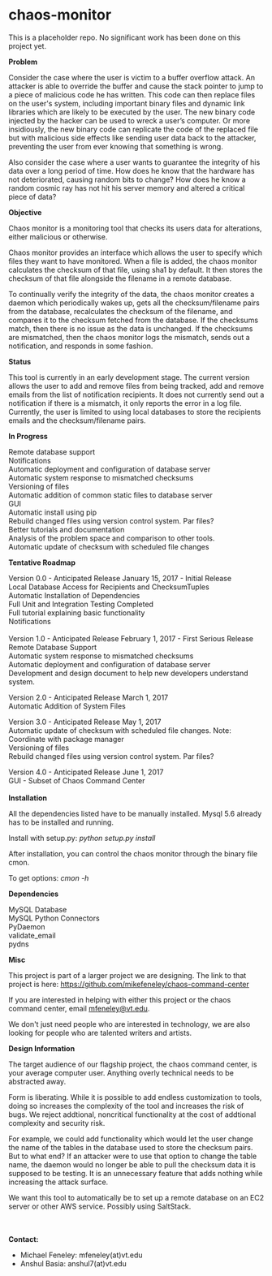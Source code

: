 # chaos-monitor
This is a placeholder repo. No significant work has been done on this project yet.

**Problem**

Consider the case where the user is victim to a buffer overflow attack. An attacker is able to override the buffer and cause the stack pointer to jump to a piece of malicious code he has written. This code can then replace files on the user's system, including important binary files and dynamic link libraries which are likely to be executed by the user. The new binary code injected by the hacker can be used to wreck a user’s computer. Or more insidiously, the new binary code can replicate the code of the replaced file but with malicious side effects like sending user data back to the attacker, preventing the user from ever knowing that something is wrong.

Also consider the case where a user wants to guarantee the integrity of his data over a long period of time. How does he know that the hardware has not deteriorated, causing random bits to change? How does he know a random cosmic ray has not hit his server memory and altered a critical piece of data?

**Objective**

Chaos monitor is a monitoring tool that checks its users data for alterations, either malicious or otherwise.

Chaos monitor provides an interface which allows the user to specify which files they want to have monitored. When a file is added, the chaos monitor calculates the checksum of that file, using sha1 by default. It then stores the checksum of that file alongside the filename in a remote database. 

To continually verify the integrity of the data, the chaos monitor creates a daemon which periodically wakes up, gets all the checksum/filename pairs from the database, recalculates the checksum of the filename, and compares it to the checksum fetched from the database. If the checksums match, then there is no issue as the data is unchanged. If the checksums are mismatched, then the chaos monitor logs the mismatch, sends out a notification, and responds in some fashion. 

**Status**

This tool is currently in an early development stage. The current version allows the user to add and remove files from being tracked, add and remove emails from the list of notification recipients. It does not currently send out a notification if there is a mismatch, it only reports the error in a log file. Currently, the user is limited to using local databases to store the recipients emails and the checksum/filename pairs. 

**In Progress**

Remote database support  
Notifications  
Automatic deployment and configuration of database server  
Automatic system response to mismatched checksums  
Versioning of files  
Automatic addition of common static files to database server  
GUI  
Automatic install using pip  
Rebuild changed files using version control system. Par files?  
Better tutorials and documentation  
Analysis of the problem space and comparison to other tools.  
Automatic update of checksum with scheduled file changes

**Tentative Roadmap**

Version 0.0 - Anticipated Release January 15, 2017 - Initial Release  
Local Database Access for Recipients and ChecksumTuples  
Automatic Installation of Dependencies  
Full Unit and Integration Testing Completed  
Full tutorial explaining basic functionality  
Notifications  
<br>
Version 1.0 - Anticipated Release February 1, 2017 - First Serious Release<br>
Remote Database Support<br>
Automatic system response to mismatched checksums<br>
Automatic deployment and configuration of database server<br>
Development and design document to help new developers understand system.  

Version 2.0 - Anticipated Release March 1, 2017<br>
Automatic Addition of System Files<br>

Version 3.0 - Anticipated Release May 1, 2017<br>
Automatic update of checksum with scheduled file changes. Note: Coordinate with package manager<br>
Versioning of files<br>
Rebuild changed files using version control system. Par files?<br>

Version 4.0 - Anticipated Release June 1, 2017<br>
GUI - Subset of Chaos Command Center<br>
<br>
**Installation**

All the dependencies listed have to be manually installed. Mysql 5.6 already has to be installed and running.

Install with setup.py:   _python setup.py install_

After installation, you can control the chaos monitor through the binary file cmon. 

To get options:   _cmon -h_ 

**Dependencies**

MySQL Database  
MySQL Python Connectors<br>
PyDaemon<br>
validate_email<br>
pydns<br>

**Misc**

This project is part of a larger project we are designing. The link to that project is here: https://github.com/mikefeneley/chaos-command-center

If you are interested in helping with either this project or the chaos command center, email mfeneley@vt.edu. 

We don't just need people who are interested in technology, we are also looking for people who are talented writers and artists.

**Design Information**

The target audience of our flagship project, the chaos command center, is your average computer user. Anything overly technical needs to be abstracted away. 

Form is liberating. While it is possible to add endless customization to tools, doing so increases the complexity of the tool and increases the risk of bugs. We reject addtional, noncritical functionality at the cost of addtional complexity and security risk.

For example, we could add functionality which would let the user change the name of the tables in the database used to store the checksum pairs. But to what end? If an attacker were to use that option to change the table name, the daemon would no longer be able to pull the checksum data it is supposed to be testing. It is an unnecessary feature that adds nothing while increasing the attack surface. 

We want this tool to automatically be to set up a remote database on an EC2 server or other AWS service. Possibly using SaltStack.

<br>
<br>
<b>Contact:</b>
<ul>
<li>Michael Feneley: mfeneley(at)vt.edu</li>
<li>Anshul Basia: anshul7(at)vt.edu</li>
</ul>
